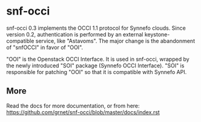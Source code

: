 snf-occi
========
snf-occi 0.3 implements the OCCI 1.1 protocol for Synnefo clouds. Since version
0.2, authentication is performed by an external keystone-compatible service,
like "Astavoms". The major change is the abandonment of "snfOCCI" in favor of "OOI".

"OOI" is the Openstack OCCI Interface. It is used in snf-occi, wrapped by the newly introduced "SOI" package (Synnefo OCCI Interface). "SOI" is responsible for patching "OOI" so that it is compatible with Synnefo API.

More
----
Read the docs for more documentation, or from here:
https://github.com/grnet/snf-occi/blob/master/docs/index.rst

